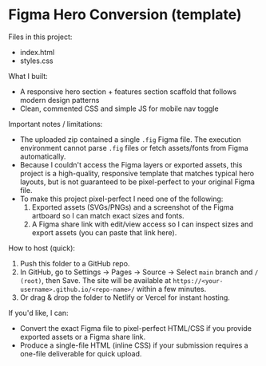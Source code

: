 # Figma Hero Conversion (template)
Files in this project:
- index.html
- styles.css

What I built:
- A responsive hero section + features section scaffold that follows modern design patterns
- Clean, commented CSS and simple JS for mobile nav toggle

Important notes / limitations:
- The uploaded zip contained a single `.fig` Figma file. The execution environment cannot parse `.fig` files or fetch assets/fonts from Figma automatically.
- Because I couldn't access the Figma layers or exported assets, this project is a high-quality, responsive template that matches typical hero layouts, but is not guaranteed to be pixel-perfect to your original Figma file.
- To make this project pixel-perfect I need one of the following:
  1) Exported assets (SVGs/PNGs) and a screenshot of the Figma artboard so I can match exact sizes and fonts.
  2) A Figma share link with edit/view access so I can inspect sizes and export assets (you can paste that link here).

How to host (quick):
1. Push this folder to a GitHub repo.
2. In GitHub, go to Settings → Pages → Source → Select `main` branch and `/ (root)`, then Save. The site will be available at `https://<your-username>.github.io/<repo-name>/` within a few minutes.
3. Or drag & drop the folder to Netlify or Vercel for instant hosting.

If you'd like, I can:
- Convert the exact Figma file to pixel-perfect HTML/CSS if you provide exported assets or a Figma share link.
- Produce a single-file HTML (inline CSS) if your submission requires a one-file deliverable for quick upload.
